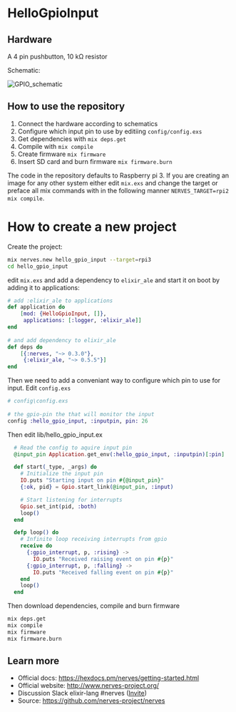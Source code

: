 # HelloGpioInput

## Hardware
A 4 pin pushbutton, 10 kΩ resistor

Schematic:

![GPIO_schematic](assets/GPIO-input.png)

## How to use the repository

1. Connect the hardware according to schematics
2. Configure which input pin to use by editiing `config/config.exs`
3. Get dependencies with `mix deps.get`
4. Compile with `mix compile`
5. Create firmware `mix firmware`
6. Insert SD card and burn firmware `mix firmware.burn`

The code in the repository defaults to Raspberry pi 3. If you are creating an image for any other system either edit `mix.exs` and change the target or preface all mix commands with in the following manner `NERVES_TARGET=rpi2 mix compile`.


# How to create a new project

Create the project:

``` bash
mix nerves.new hello_gpio_input --target=rpi3
cd hello_gpio_input
```

edit `mix.exs` and add a dependency to `elixir_ale` and start it on boot by adding it to applications:

``` elixir
# add :elixir_ale to applications                                                      
def application do                                                                     
    [mod: {HelloGpioInput, []},                                                             
     applications: [:logger, :elixir_ale]]                                             
end                                                                                    
                                                                                       
# and add dependency to elixir_ale                                                     
def deps do                                                                            
    [{:nerves, "~> 0.3.0"},                                                            
     {:elixir_ale, "~> 0.5.5"}]                                                        
end
```

Then we need to add a conveniant way to configure which pin to use for input. Edit `config.exs`

``` elixir
# config\config.exs                                                                    
                                                                                       
# the gpio-pin the that will monitor the input                                                 
config :hello_gpio_input, :inputpin, pin: 26                                           
```

Then edit lib/hello_gpio_input.ex

``` elixir
  # Read the config to aquire input pin
  @input_pin Application.get_env(:hello_gpio_input, :inputpin)[:pin]

  def start(_type, _args) do
    # Initialize the input pin
    IO.puts "Starting input on pin #{@input_pin}"
    {:ok, pid} = Gpio.start_link(@input_pin, :input)

    # Start listening for interrupts
    Gpio.set_int(pid, :both)
    loop()
  end

  defp loop() do
    # Infinite loop receiving interrupts from gpio
    receive do
      {:gpio_interrupt, p, :rising} ->
        IO.puts "Received raising event on pin #{p}"
      {:gpio_interrupt, p, :falling} ->
        IO.puts "Received falling event on pin #{p}"
    end
    loop()
  end
```

Then download dependencies, compile and burn firmware

``` bash
mix deps.get
mix compile
mix firmware
mix firmware.burn
```

## Learn more

  * Official docs: https://hexdocs.pm/nerves/getting-started.html
  * Official website: http://www.nerves-project.org/
  * Discussion Slack elixir-lang #nerves ([Invite](https://elixir-slackin.herokuapp.com/))
  * Source: https://github.com/nerves-project/nerves
